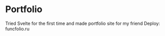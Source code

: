 # Portfolio

Tried Svelte for the first time and made portfolio site for my friend
Deploy: funcfolio.ru
